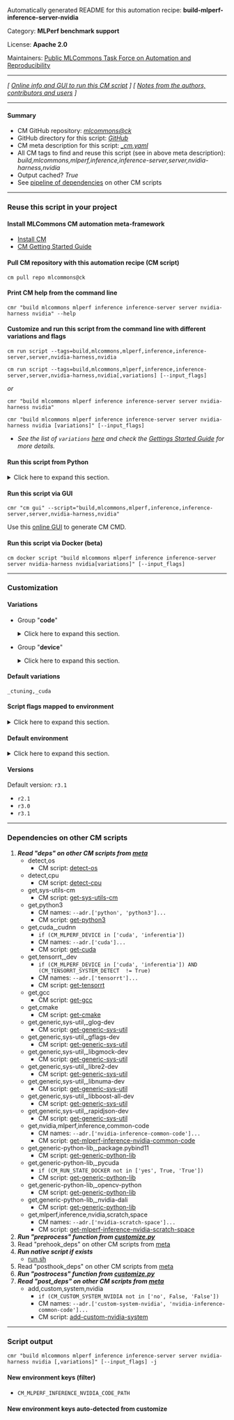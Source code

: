 Automatically generated README for this automation recipe: **build-mlperf-inference-server-nvidia**

Category: **MLPerf benchmark support**

License: **Apache 2.0**

Maintainers: [Public MLCommons Task Force on Automation and Reproducibility](https://github.com/mlcommons/ck/blob/master/docs/taskforce.md)

---
*[ [Online info and GUI to run this CM script](https://access.cknowledge.org/playground/?action=scripts&name=build-mlperf-inference-server-nvidia,f37403af5e9f4541) ] [ [Notes from the authors, contributors and users](README-extra.md) ]*

---
#### Summary

* CM GitHub repository: *[mlcommons@ck](https://github.com/mlcommons/ck/tree/dev/cm-mlops)*
* GitHub directory for this script: *[GitHub](https://github.com/mlcommons/ck/tree/dev/cm-mlops/script/build-mlperf-inference-server-nvidia)*
* CM meta description for this script: *[_cm.yaml](_cm.yaml)*
* All CM tags to find and reuse this script (see in above meta description): *build,mlcommons,mlperf,inference,inference-server,server,nvidia-harness,nvidia*
* Output cached? *True*
* See [pipeline of dependencies](#dependencies-on-other-cm-scripts) on other CM scripts


---
### Reuse this script in your project

#### Install MLCommons CM automation meta-framework

* [Install CM](https://access.cknowledge.org/playground/?action=install)
* [CM Getting Started Guide](https://github.com/mlcommons/ck/blob/master/docs/getting-started.md)

#### Pull CM repository with this automation recipe (CM script)

```cm pull repo mlcommons@ck```

#### Print CM help from the command line

````cmr "build mlcommons mlperf inference inference-server server nvidia-harness nvidia" --help````

#### Customize and run this script from the command line with different variations and flags

`cm run script --tags=build,mlcommons,mlperf,inference,inference-server,server,nvidia-harness,nvidia`

`cm run script --tags=build,mlcommons,mlperf,inference,inference-server,server,nvidia-harness,nvidia[,variations] [--input_flags]`

*or*

`cmr "build mlcommons mlperf inference inference-server server nvidia-harness nvidia"`

`cmr "build mlcommons mlperf inference inference-server server nvidia-harness nvidia [variations]" [--input_flags]`


* *See the list of `variations` [here](#variations) and check the [Gettings Started Guide](https://github.com/mlcommons/ck/blob/dev/docs/getting-started.md) for more details.*

#### Run this script from Python

<details>
<summary>Click here to expand this section.</summary>

```python

import cmind

r = cmind.access({'action':'run'
                  'automation':'script',
                  'tags':'build,mlcommons,mlperf,inference,inference-server,server,nvidia-harness,nvidia'
                  'out':'con',
                  ...
                  (other input keys for this script)
                  ...
                 })

if r['return']>0:
    print (r['error'])

```

</details>


#### Run this script via GUI

```cmr "cm gui" --script="build,mlcommons,mlperf,inference,inference-server,server,nvidia-harness,nvidia"```

Use this [online GUI](https://cKnowledge.org/cm-gui/?tags=build,mlcommons,mlperf,inference,inference-server,server,nvidia-harness,nvidia) to generate CM CMD.

#### Run this script via Docker (beta)

`cm docker script "build mlcommons mlperf inference inference-server server nvidia-harness nvidia[variations]" [--input_flags]`

___
### Customization


#### Variations

  * Group "**code**"
    <details>
    <summary>Click here to expand this section.</summary>

    * **`_ctuning`** (default)
      - Workflow:
    * `_custom`
      - Workflow:
    * `_mlcommons`
      - Workflow:
    * `_nvidia-only`
      - Workflow:

    </details>


  * Group "**device**"
    <details>
    <summary>Click here to expand this section.</summary>

    * `_cpu`
      - Environment variables:
        - *CM_MLPERF_DEVICE*: `cpu`
      - Workflow:
    * **`_cuda`** (default)
      - Environment variables:
        - *CM_MLPERF_DEVICE*: `cuda`
        - *CM_MLPERF_DEVICE_LIB_NAMESPEC*: `cudart`
      - Workflow:
    * `_inferentia`
      - Environment variables:
        - *CM_MLPERF_DEVICE*: `inferentia`
      - Workflow:

    </details>


#### Default variations

`_ctuning,_cuda`

#### Script flags mapped to environment
<details>
<summary>Click here to expand this section.</summary>

* `--clean=value`  &rarr;  `CM_MAKE_CLEAN=value`
* `--custom_system=value`  &rarr;  `CM_CUSTOM_SYSTEM_NVIDIA=value`

**Above CLI flags can be used in the Python CM API as follows:**

```python
r=cm.access({... , "clean":...}
```

</details>

#### Default environment

<details>
<summary>Click here to expand this section.</summary>

These keys can be updated via `--env.KEY=VALUE` or `env` dictionary in `@input.json` or using script flags.

* CM_MAKE_BUILD_COMMAND: `build`
* CM_MAKE_CLEAN: `no`
* CM_CUSTOM_SYSTEM_NVIDIA: `yes`

</details>

#### Versions
Default version: `r3.1`

* `r2.1`
* `r3.0`
* `r3.1`
___
### Dependencies on other CM scripts


  1. ***Read "deps" on other CM scripts from [meta](https://github.com/mlcommons/ck/tree/dev/cm-mlops/script/build-mlperf-inference-server-nvidia/_cm.yaml)***
     * detect,os
       - CM script: [detect-os](https://github.com/mlcommons/ck/tree/master/cm-mlops/script/detect-os)
     * detect,cpu
       - CM script: [detect-cpu](https://github.com/mlcommons/ck/tree/master/cm-mlops/script/detect-cpu)
     * get,sys-utils-cm
       - CM script: [get-sys-utils-cm](https://github.com/mlcommons/ck/tree/master/cm-mlops/script/get-sys-utils-cm)
     * get,python3
       * CM names: `--adr.['python', 'python3']...`
       - CM script: [get-python3](https://github.com/mlcommons/ck/tree/master/cm-mlops/script/get-python3)
     * get,cuda,_cudnn
       * `if (CM_MLPERF_DEVICE in ['cuda', 'inferentia'])`
       * CM names: `--adr.['cuda']...`
       - CM script: [get-cuda](https://github.com/mlcommons/ck/tree/master/cm-mlops/script/get-cuda)
     * get,tensorrt,_dev
       * `if (CM_MLPERF_DEVICE in ['cuda', 'inferentia']) AND (CM_TENSORRT_SYSTEM_DETECT  != True)`
       * CM names: `--adr.['tensorrt']...`
       - CM script: [get-tensorrt](https://github.com/mlcommons/ck/tree/master/cm-mlops/script/get-tensorrt)
     * get,gcc
       - CM script: [get-gcc](https://github.com/mlcommons/ck/tree/master/cm-mlops/script/get-gcc)
     * get,cmake
       - CM script: [get-cmake](https://github.com/mlcommons/ck/tree/master/cm-mlops/script/get-cmake)
     * get,generic,sys-util,_glog-dev
       - CM script: [get-generic-sys-util](https://github.com/mlcommons/ck/tree/master/cm-mlops/script/get-generic-sys-util)
     * get,generic,sys-util,_gflags-dev
       - CM script: [get-generic-sys-util](https://github.com/mlcommons/ck/tree/master/cm-mlops/script/get-generic-sys-util)
     * get,generic,sys-util,_libgmock-dev
       - CM script: [get-generic-sys-util](https://github.com/mlcommons/ck/tree/master/cm-mlops/script/get-generic-sys-util)
     * get,generic,sys-util,_libre2-dev
       - CM script: [get-generic-sys-util](https://github.com/mlcommons/ck/tree/master/cm-mlops/script/get-generic-sys-util)
     * get,generic,sys-util,_libnuma-dev
       - CM script: [get-generic-sys-util](https://github.com/mlcommons/ck/tree/master/cm-mlops/script/get-generic-sys-util)
     * get,generic,sys-util,_libboost-all-dev
       - CM script: [get-generic-sys-util](https://github.com/mlcommons/ck/tree/master/cm-mlops/script/get-generic-sys-util)
     * get,generic,sys-util,_rapidjson-dev
       - CM script: [get-generic-sys-util](https://github.com/mlcommons/ck/tree/master/cm-mlops/script/get-generic-sys-util)
     * get,nvidia,mlperf,inference,common-code
       * CM names: `--adr.['nvidia-inference-common-code']...`
       - CM script: [get-mlperf-inference-nvidia-common-code](https://github.com/mlcommons/ck/tree/master/cm-mlops/script/get-mlperf-inference-nvidia-common-code)
     * get,generic-python-lib,_package.pybind11
       - CM script: [get-generic-python-lib](https://github.com/mlcommons/ck/tree/master/cm-mlops/script/get-generic-python-lib)
     * get,generic-python-lib,_pycuda
       * `if (CM_RUN_STATE_DOCKER not in ['yes', True, 'True'])`
       - CM script: [get-generic-python-lib](https://github.com/mlcommons/ck/tree/master/cm-mlops/script/get-generic-python-lib)
     * get,generic-python-lib,_opencv-python
       - CM script: [get-generic-python-lib](https://github.com/mlcommons/ck/tree/master/cm-mlops/script/get-generic-python-lib)
     * get,generic-python-lib,_nvidia-dali
       - CM script: [get-generic-python-lib](https://github.com/mlcommons/ck/tree/master/cm-mlops/script/get-generic-python-lib)
     * get,mlperf,inference,nvidia,scratch,space
       * CM names: `--adr.['nvidia-scratch-space']...`
       - CM script: [get-mlperf-inference-nvidia-scratch-space](https://github.com/mlcommons/ck/tree/master/cm-mlops/script/get-mlperf-inference-nvidia-scratch-space)
  1. ***Run "preprocess" function from [customize.py](https://github.com/mlcommons/ck/tree/dev/cm-mlops/script/build-mlperf-inference-server-nvidia/customize.py)***
  1. Read "prehook_deps" on other CM scripts from [meta](https://github.com/mlcommons/ck/tree/dev/cm-mlops/script/build-mlperf-inference-server-nvidia/_cm.yaml)
  1. ***Run native script if exists***
     * [run.sh](https://github.com/mlcommons/ck/tree/dev/cm-mlops/script/build-mlperf-inference-server-nvidia/run.sh)
  1. Read "posthook_deps" on other CM scripts from [meta](https://github.com/mlcommons/ck/tree/dev/cm-mlops/script/build-mlperf-inference-server-nvidia/_cm.yaml)
  1. ***Run "postrocess" function from [customize.py](https://github.com/mlcommons/ck/tree/dev/cm-mlops/script/build-mlperf-inference-server-nvidia/customize.py)***
  1. ***Read "post_deps" on other CM scripts from [meta](https://github.com/mlcommons/ck/tree/dev/cm-mlops/script/build-mlperf-inference-server-nvidia/_cm.yaml)***
     * add,custom,system,nvidia
       * `if (CM_CUSTOM_SYSTEM_NVIDIA not in ['no', False, 'False'])`
       * CM names: `--adr.['custom-system-nvidia', 'nvidia-inference-common-code']...`
       - CM script: [add-custom-nvidia-system](https://github.com/mlcommons/ck/tree/master/cm-mlops/script/add-custom-nvidia-system)

___
### Script output
`cmr "build mlcommons mlperf inference inference-server server nvidia-harness nvidia [,variations]" [--input_flags] -j`
#### New environment keys (filter)

* `CM_MLPERF_INFERENCE_NVIDIA_CODE_PATH`
#### New environment keys auto-detected from customize
